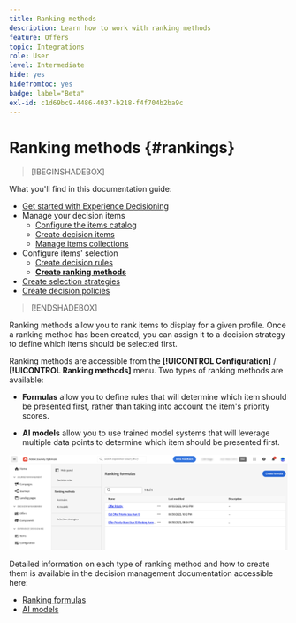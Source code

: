 ```yaml
---
title: Ranking methods
description: Learn how to work with ranking methods
feature: Offers
topic: Integrations
role: User
level: Intermediate
hide: yes
hidefromtoc: yes
badge: label="Beta"
exl-id: c1d69bc9-4486-4037-b218-f4f704b2ba9c
---
```

# Ranking methods {#rankings}

>[!BEGINSHADEBOX]

What you'll find in this documentation guide:

* [Get started with Experience Decisioning](gs-experience-decisioning.md)
* Manage your decision items
    * [Configure the items catalog](catalogs.md)
    * [Create decision items](items.md)
    * [Manage items collections](collections.md)
* Configure items' selection
    * [Create decision rules](rules.md)
    * **[Create ranking methods](ranking.md)**
* [Create selection strategies](selection-strategies.md)
* [Create decision policies](create-decision.md)

>[!ENDSHADEBOX]

Ranking methods allow you to rank items to display for a given profile. Once a ranking method has been created, you can assign it to a decision strategy to define which items should be selected first.

Ranking methods are accessible from the **[!UICONTROL Configuration]** / **[!UICONTROL Ranking methods]** menu. Two types of ranking methods are available:

* **Formulas** allow you to define rules that will determine which item should be presented first, rather than taking into account the item's priority scores.

* **AI models** allow you to use trained model systems that will leverage multiple data points to determine which item should be presented first.

![](assets/ranking-create.png)

Detailed information on each type of ranking method and how to create them is available in the decision management documentation accessible here:

* [Ranking formulas](../offers/ranking/create-ranking-formulas.md)
* [AI models](../offers/ranking/ai-models.md)
